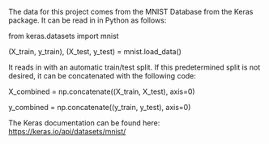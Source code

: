 The data for this project comes from the MNIST Database from the Keras package. It can be read in in Python as follows:

from keras.datasets import mnist

(X_train, y_train), (X_test, y_test) = mnist.load_data()


It reads in with an automatic train/test split. If this predetermined split is not desired, it can be concatenated with the following code:

X_combined = np.concatenate((X_train, X_test), axis=0)

y_combined = np.concatenate((y_train, y_test), axis=0)




The Keras documentation can be found here: https://keras.io/api/datasets/mnist/
